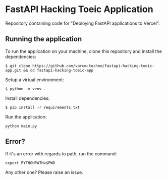 # FastAPI Hacking Toeic Application

Repository containing code for "Deploying FastAPI applications to Vercel".

## Running the application

To run the application on your machine, clone this repository and install the dependencies:

```
$ git clone https://github.com/varum-techno/fastapi-hacking-toeic-app.git && cd fastapi-hacking-toeic-app
```

Setup a virtual environment:

```
$ python -m venv .
```

Install dependencies:

```
$ pip install -r requirements.txt
```

Run the application:

```
python main.py
```

## Error?

If it's an error with regards to path, run the command:

```
export PYTHONPATH=$PWD
```

Any other one? Please raise an issue.